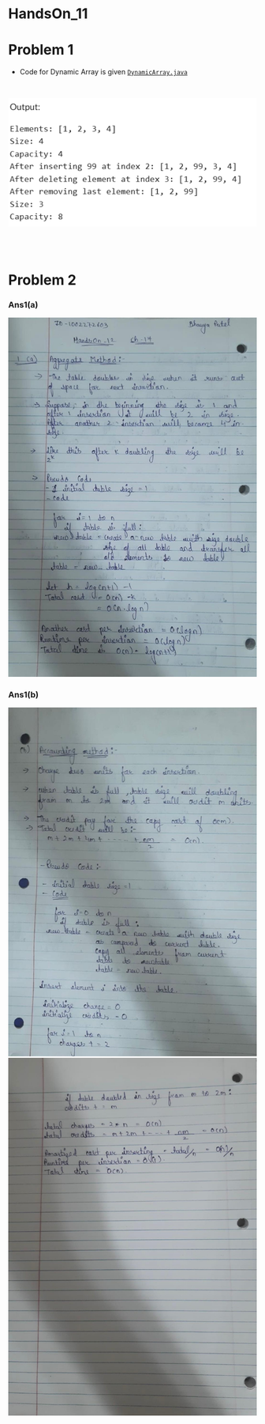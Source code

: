 # HandsOn_11

# Problem 1

* Code for Dynamic Array is given [`DynamicArray.java`](DynamicArray.java)

<br>

![alt text](DynamicArray.png)

<br>
<br>



# Problem 2

### Ans1(a)

![alt text](Ans1(a).jpg)

### Ans1(b)

![alt text](Ans1(b).jpg)
![alt text](Answer1(b).jpg)
